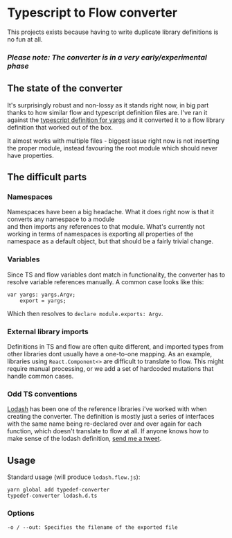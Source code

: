 # Typescript to Flow converter

This projects exists because having to write duplicate library definitions is no fun at all.

### _Please note: The converter is in a very early/experimental phase_

## The state of the converter
It's surprisingly robust and non-lossy as it stands right now, in big part thanks to how similar flow and typescript definition files are.
I've ran it against the [typescript definition for yargs](https://github.com/DefinitelyTyped/DefinitelyTyped/blob/master/yargs/yargs.d.ts) and it converted it to a flow library definition that worked out of the box.

It almost works with multiple files - biggest issue right now is not inserting the proper module, instead favouring the root module which should never have properties.

## The difficult parts

### Namespaces
Namespaces have been a big headache. What it does right now is that it converts any namespace to a module  
and then imports any references to that module. What's currently not working in terms of namespaces is exporting all
properties of the namespace as a default object, but that should be a fairly trivial change.

### Variables
Since TS and flow variables dont match in functionality, the converter has to resolve variable references manually.
A common case looks like this: 
```
var yargs: yargs.Argv;
	export = yargs;
```

Which then resolves to `declare module.exports: Argv`.

### External library imports
Definitions in TS and flow are often quite different, and imported types from other libraries dont usually have
a one-to-one mapping. As an example, libraries using `React.Component<>` are difficult to translate to flow. 
This might require manual processing, or we add a set of hardcoded mutations that handle common cases.

### Odd TS conventions
[Lodash](https://github.com/DefinitelyTyped/DefinitelyTyped/blob/master/lodash/lodash.d.ts) has been one of the reference libraries i've worked with when creating the 
converter. The definition is mostly just a series of interfaces with the same name being re-declared over and over again for each function, which doesn't translate to flow at all.
If anyone knows how to make sense of the lodash definition, [send me a tweet](//twitter.com/joarwilk).

## Usage

Standard usage (will produce `lodash.flow.js`):
```
yarn global add typedef-converter
typedef-converter lodash.d.ts
```

### Options
```
-o / --out: Specifies the filename of the exported file
```
